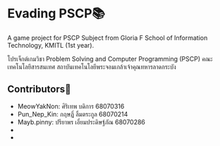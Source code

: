 # Evading PSCP📚
A game project for PSCP Subject from Gloria F School of Information Technology, KMITL (1st year).

โปรเจ็กต์เกมวิชา Problem Solving and Computer Programming (PSCP) คณะเทคโนโลยีสารสนเทศ สถาบันเทคโนโลยีพระจอมเกล้าเจ้าคุณทหารลาดกระบัง

## Contributors📝
- MeowYakNon: ศิริเทพ บดิการ 68070316
- Pun_Nep_Kin: กฤษฎิ์ ลิ้มตระกูล 68070214
- Mayb.pinny: ปรียาพร เอี่ยมประดิษฐ์ภัณ 68070286
- 
- 
